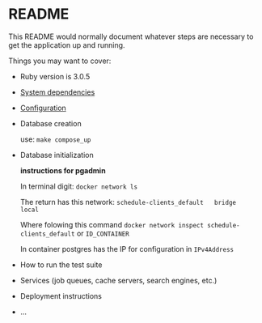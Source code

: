 # README

This README would normally document whatever steps are necessary to get the
application up and running.

Things you may want to cover:

* Ruby version is 3.0.5

* [System dependencies](https://github.com/danielbarroslima/schedule-clients/blob/main/Gemfile) 

* [Configuration](https://github.com/danielbarroslima/schedule-clients/blob/main/Makefile)

* Database creation

    use: `make compose_up`

* Database initialization

    **instructions for pgadmin**

    In terminal digit:
    `docker network ls`

    The return has this network: 
    `schedule-clients_default   bridge    local`

    Where folowing this command
    `docker network inspect schedule-clients_default` or `ID_CONTAINER`

    In container postgres has the IP for  configuration in `IPv4Address`


* How to run the test suite

* Services (job queues, cache servers, search engines, etc.)

* Deployment instructions

* ...
